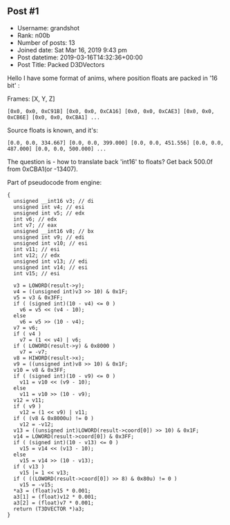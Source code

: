 ## Post #1
- Username: grandshot
- Rank: n00b
- Number of posts: 13
- Joined date: Sat Mar 16, 2019 9:43 pm
- Post datetime: 2019-03-16T14:32:36+00:00
- Post Title: Packed D3DVectors

Hello
I have some format of anims, where position floats are packed in '16 bit' :

Frames: [X, Y, Z]

```
[0x0, 0x0, 0xC91B] [0x0, 0x0, 0xCA16] [0x0, 0x0, 0xCAE3] [0x0, 0x0, 0xCB6E] [0x0, 0x0, 0xCBA1] ...
```


Source floats is known, and it's:

```
[0.0, 0.0, 334.667] [0.0, 0.0, 399.000] [0.0, 0.0, 451.556] [0.0, 0.0, 487.000] [0.0, 0.0, 500.000] ...
```


The question is - how to translate back 'int16' to floats? Get back 500.0f from 0xCBA1(or -13407).

Part of pseudocode from engine:

```
{
  unsigned __int16 v3; // di
  unsigned int v4; // esi
  unsigned int v5; // edx
  int v6; // edx
  int v7; // eax
  unsigned __int16 v8; // bx
  unsigned int v9; // edi
  unsigned int v10; // esi
  int v11; // esi
  int v12; // edx
  unsigned int v13; // edi
  unsigned int v14; // esi
  int v15; // esi

  v3 = LOWORD(result->y);
  v4 = ((unsigned int)v3 >> 10) & 0x1F;
  v5 = v3 & 0x3FF;
  if ( (signed int)(10 - v4) <= 0 )
    v6 = v5 << (v4 - 10);
  else
    v6 = v5 >> (10 - v4);
  v7 = v6;
  if ( v4 )
    v7 = (1 << v4) | v6;
  if ( LOWORD(result->y) & 0x8000 )
    v7 = -v7;
  v8 = HIWORD(result->x);
  v9 = ((unsigned int)v8 >> 10) & 0x1F;
  v10 = v8 & 0x3FF;
  if ( (signed int)(10 - v9) <= 0 )
    v11 = v10 << (v9 - 10);
  else
    v11 = v10 >> (10 - v9);
  v12 = v11;
  if ( v9 )
    v12 = (1 << v9) | v11;
  if ( (v8 & 0x8000u) != 0 )
    v12 = -v12;
  v13 = ((unsigned int)LOWORD(result->coord[0]) >> 10) & 0x1F;
  v14 = LOWORD(result->coord[0]) & 0x3FF;
  if ( (signed int)(10 - v13) <= 0 )
    v15 = v14 << (v13 - 10);
  else
    v15 = v14 >> (10 - v13);
  if ( v13 )
    v15 |= 1 << v13;
  if ( ((LOWORD(result->coord[0]) >> 8) & 0x80u) != 0 )
    v15 = -v15;
  *a3 = (float)v15 * 0.001;
  a3[1] = (float)v12 * 0.001;
  a3[2] = (float)v7 * 0.001;
  return (T3DVECTOR *)a3;
}
```
